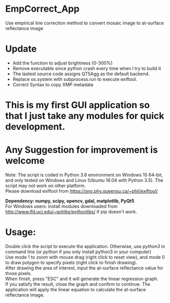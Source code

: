# EmpCorrect_App
Use empirical line correction method to convert mosaic image to at-surface reflectance image
# Update
- Add the function to adjust brightness (0-300%)
- Remove executable since python crash every time when I try to build it
- The lastest source code assigns QT5Agg as the default backend.  
- Replace os.system with subprocess.run to execute exiftool.  
- Correct Syntax to copy XMP metadata

# This is my first GUI application so that I just take any modules for quick development.
# Any Suggestion for improvement is welcome

Note: The script is coded in Python 3.6 environment on Windows 10 64-bit, and only tested on Windows and Linux (Ubuntu 16.04 with Python 3.5). The script may not work on other platform.  
Please download exiftool from https://sno.phy.queensu.ca/~phil/exiftool/  
 
__Dependency: numpy, scipy, opencv, gdal, matplotlib, PyQt5__  
For Windows users: install modules downloaded from http://www.lfd.uci.edu/~gohlke/pythonlibs/ if pip doesn't work.  

# Usage:
Double click the script to execute the application. Otherwise, use _python3_ in command line (or _python_ if you only install python3 in your computer)   
Use mode 1 to zoom with mouse drag (right click to reset view), and mode 0 to draw polygon to specify pixels (right click to finish drawing).  
After drawing the area of interest, input the at-surface reflectance value for those pixels.  
When finish, press "ESC" and it will generate the linear regression graph.  
If you satisfy the result, close the graph and confirm to continue. The application will apply the linear equation to calculate the at-surface reflectance image.  
